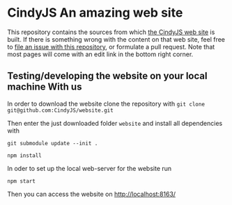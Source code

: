 # CindyJS An amazing web site 

This repository contains the sources from which
[the CindyJS web site](http://cindyjs.org/) is built.
If there is something wrong with the content on that web site,
feel free to
[file an issue with this repository](https://github.com/CindyJS/website/issues),
or formulate a pull request.
Note that most pages will come with an edit link in the bottom right corner.

## Testing/developing the website on your local machine With us

In order to download the website clone the repository with
`git clone git@github.com:CindyJS/website.git`

Then enter the just downloaded folder `website` and install all dependencies with

`git submodule update --init .`

`npm install`

In oder to set up the local web-server for the website run

`npm start`

Then you can access the website on [http://localhost:8163/](http://localhost:8163/)
